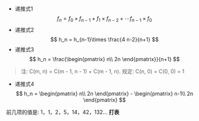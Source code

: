 + 递推式1
$$
f_n = f_0 \times f_{n-1}+f_1\times f_{n-2}+\cdots f_{n-1}\times f_0
$$
+ 递推式2
$$
h_n = h_{n-1}\times \frac{4 n-2}{n+1}
$$
+ 递推式3
$$
h_n = \frac{\begin{pmatrix} n\\ 2n \end{pmatrix}}{n+1}
$$
> 注: C(m, n) = C(m - 1, n - 1) + C(m - 1, n). 规定: C(n, 0) = C(0, 0) = 1

+ 递推式4
$$
h_n = \begin{pmatrix} n\\ 2n \end{pmatrix} - \begin{pmatrix} n-1\\ 2n \end{pmatrix}
$$

前几项的值是: 1，1，2，5，14，42，132... **打表**
